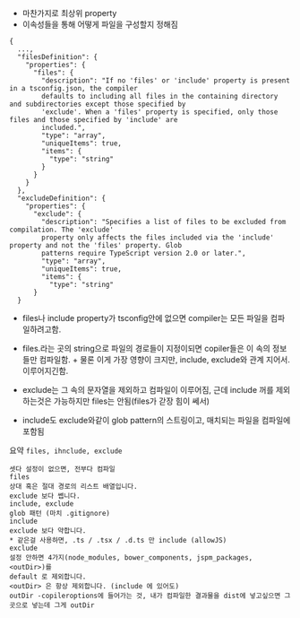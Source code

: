 - 마찬가지로 최상위 property
- 이속성들을 통해 어떻게 파일을 구성할지 정해짐

```
{
  ...,
  "filesDefinition": {
    "properties": {
      "files": {
        "description": "If no 'files' or 'include' property is present in a tsconfig.json, the compiler
        defaults to including all files in the containing directory and subdirectories except those specified by
        'exclude'. When a 'files' property is specified, only those files and those specified by 'include' are
        included.",
        "type": "array",
        "uniqueItems": true,
        "items": {
          "type": "string"
        }
      }
    }
  },
  "excludeDefinition": {
    "properties": {
      "exclude": {
        "description": "Specifies a list of files to be excluded from compilation. The 'exclude'
        property only affects the files included via the 'include' property and not the 'files' property. Glob
        patterns require TypeScript version 2.0 or later.",
        "type": "array",
        "uniqueItems": true,
        "items": {
          "type": "string"
      }
  }

```

- files나 include property가 tsconfig안에 없으면 compiler는 모든 파일을 컴파일하려고함.
- files.라는 곳의 string으로 파일의 경로들이 지정이되면 copiler들은 이 속의 정보들만 컴파일함. + 물론 이게 가장 영향이 크지만, include, exclude와 관계 지어서.이루어지긴함.

- exclude는 그 속의 문자열을 제외하고 컴파일이 이루어짐, 근데 include 꺼를 제외하는것은 가능하지만 files는 안됨(files가 갇장 힘이 쎄서)

- include도 exclude와같이 glob pattern의 스트링이고, 매치되는 파일을 컴파일에 포함됨

요약 `files, ihnclude, exclude`

```
셋다 설정이 없으면, 전부다 컴파일
files
상대 혹은 절대 경로의 리스트 배열입니다.
exclude 보다 쎕니다.
include, exclude
glob 패턴 (마치 .gitignore)
include
exclude 보다 약합니다.
* 같은걸 사용하면, .ts / .tsx / .d.ts 만 include (allowJS)
exclude
설정 안하면 4가지(node_modules, bower_components, jspm_packages, <outDir>)를
default 로 제외합니다.
<outDir> 은 항상 제외합니다. (include 에 있어도)
outDir -copileroptions에 들어가는 것, 내가 컴파일한 결과물을 dist에 넣고싶으면 그곳으로 넣는데 그게 outDir
```
